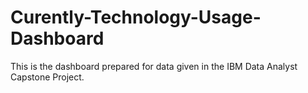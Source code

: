 # Curently-Technology-Usage-Dashboard

This is the dashboard prepared for data given in the IBM Data Analyst Capstone Project.

